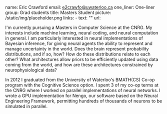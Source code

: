 name: Eric Crawford
email: e2crawfo@uwaterloo.ca
one_liner: One-liner
group: Grad students
title: Masters Student
picture: /static/img/placeholder.png
links:
    - text: ""
      url:

I'm currently pursuing a Masters in Computer Science at the CNRG. My interests
include machine learning, neural coding, and neural computation in general. I
am particularly interested in neural implementations of Bayesian inference,
for giving neural agents the ability to represent and manage uncertainty in
the world. Does the brain represent probability distributions, and if so, how?
How do these distributions relate to each other? What architectures allow
priors to be efficiently updated using data coming from the world, and how are
these architectures constrained by neurophysiological data?


In 2012 I graduated from the University of Waterloo's BMATH(CS) Co-op program
with the Cognitive Science option. I spent 3 of my co-op terms at the CNRG
where I worked on parallel implementations of neural networks. I wrote a GPU
implementation for Nengo, our software based on the Neural Engineering
Framework, permitting hundreds of thousands of neurons to be simulated in
parallel.

